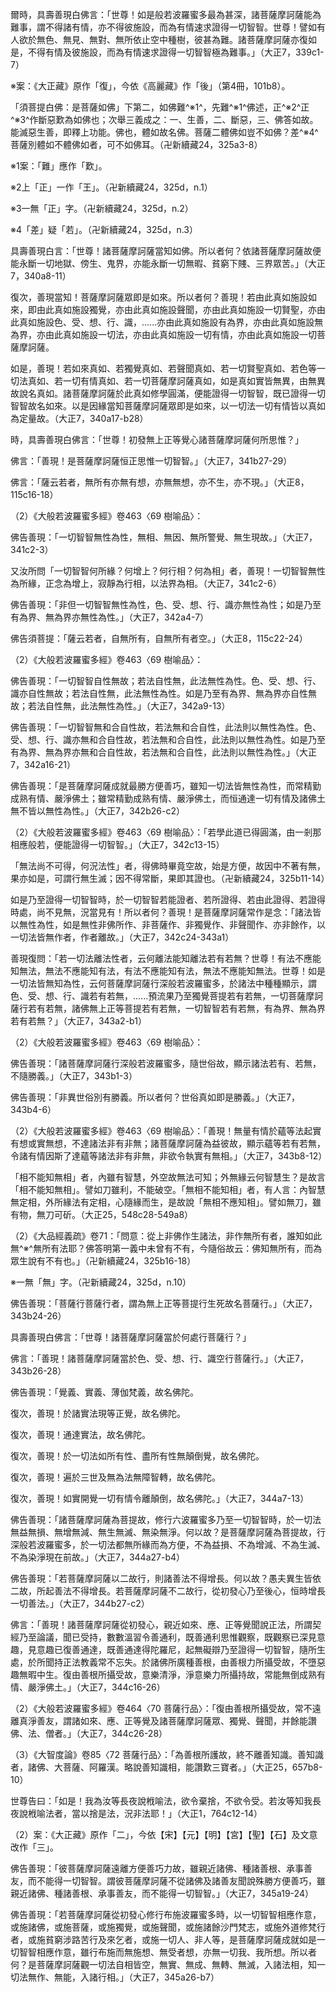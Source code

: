 [^1]: （大智度論釋道樹品第七十一卷八十五）十六字＝（大智度論卷八十五釋道樹品第七十一訖第七十三品）二十二字【宋】【元】，＝（大智度論卷八十五釋道樹品第七十一）十六字【明】，＝（大智度論第八十五釋第七十一品訖第七十三品道樹品）二十三字【宮】，＝（大智度經論卷八十五釋第七十品訖第七十二品）二十字【聖】，＝（摩訶般若波羅蜜品第七十道樹品八十五）十七字【石】。（大正25，651d，n.16）

[^2]: 〔【經】〕－【宋】【宮】【聖】。（大正25，651d，n.17）

[^3]: 《大品經義疏》卷10：「此品明方便起心，無所依著，希有可歎。」（卍新續藏24，324b20-21）

[^4]: 《大般若波羅蜜多經》卷463〈69 樹喻品〉：

爾時，具壽善現白佛言：「世尊！如是般若波羅蜜多最為甚深，諸菩薩摩訶薩能為難事，謂不得諸有情，亦不得彼施設，而為有情速求證得一切智智。世尊！譬如有人欲於無色、無見、無對、無所依止空中種樹，彼甚為難。諸菩薩摩訶薩亦復如是，不得有情及彼施設，而為有情速求證得一切智智極為難事。」（大正7，339c1-7）

[^5]: 《大般若波羅蜜多經》卷463〈69
樹喻品〉：「譬如有人良田種樹，是人雖復不識此樹根、莖、枝葉、花、果受者，而種樹已，隨時溉灌勤加守護，此樹後^※^時漸得生長，根莖、枝葉、花果茂盛，眾人受用愈疾獲安。諸菩薩摩訶薩亦復如是，雖不見有果報有情，而為有情速求證得一切智智，漸次修行布施、淨戒、安忍、精進、靜慮、般若波羅蜜多及餘無量菩提分法，既圓滿已，便能證得一切智智，令諸有情受用果報，枝葉華果各得饒益。」（大正7，339c14-23）

※案：《大正藏》原作「復」，今依《高麗藏》作「後」（第4冊，101b8）。

[^6]: 華＝葉【聖】。（大正25，651d，n.18）

[^7]: 〔是〕－【宮】。（大正25，651d，n.21）

[^8]: 〔令〕－【宋】【宮】【聖】。（大正25，652d，n.1）

[^9]: 《大品經義疏》卷71：

「須菩提白佛：是菩薩如佛」下第二，如佛難^※1^，先難^※1^佛述，正^※2^正^※3^作斷惡歎為如佛也；次舉三義成之：一、生善，二、斷惡，三、佛答如故。能滅惡生善，即釋上功能。佛也，體如故名佛。菩薩二體佛如豈不如佛？差^※4^菩薩別體如不體佛如者，可不如佛耳。（卍新續藏24，325a3-8）

※1案：「難」應作「歎」。

※2上「正」一作「王」。（卍新續藏24，325d，n.1）

※3一無「正」字。（卍新續藏24，325d，n.2）

※4「差」疑「若」。（卍新續藏24，325d，n.3）

[^10]: 《大般若波羅蜜多經》卷463〈69 樹喻品〉：

具壽善現白言：「世尊！諸菩薩摩訶薩當知如佛。所以者何？依諸菩薩摩訶薩故便能永斷一切地獄、傍生、鬼界，亦能永斷一切無暇、貧窮下賤、三界眾苦。」（大正7，340a8-11）

[^11]: 諸＝識【宮】。（大正25，652d，n.3）

[^12]: 《大般若波羅蜜多經》卷463〈69 樹喻品〉：

復次，善現當知！菩薩摩訶薩眾即是如來。所以者何？善現！若由此真如施設如來，即由此真如施設獨覺，亦由此真如施設聲聞，亦由此真如施設一切賢聖，亦由此真如施設色、受、想、行、識，......亦由此真如施設有為界，亦由此真如施設無為界，亦由此真如施設一切法，亦由此真如施設一切有情，亦由此真如施設一切菩薩摩訶薩。

如是，善現！若如來真如、若獨覺真如、若聲聞真如、若一切賢聖真如、若色等一切法真如、若一切有情真如、若一切菩薩摩訶薩真如，如是真如實皆無異，由無異故說名真如。諸菩薩摩訶薩於此真如修學圓滿，便能證得一切智智，既已證得一切智智故名如來。以是因緣當知菩薩摩訶薩眾即是如來，以一切法一切有情皆以真如為定量故。（大正7，340a17-b28）

[^13]: 《大品經義疏》卷71：「既體如故如佛，豈不學如耶？此中，明體如故具自行，知眾生根體如化。」（卍新續藏24，325a8-9）

[^14]: 住＝於【元】【明】【石】。（大正25，652d，n.4）

[^15]: 知＝如【聖】【石】。（大正25，652d，n.5）

[^16]: 《大般若波羅蜜多經》卷463〈69
樹喻品〉：「若於一切法真如得自在，則得一切有情根勝劣智。」（大正7，340c2-4）

[^17]: 知＝智【聖】。（大正25，652d，n.6）

[^18]: 〔知一......已〕九字－【宋】【元】【明】【宮】。（大正25，652d，n.7）

[^19]: 〔得〕－【宋】【元】【明】【宮】【聖】。（大正25，652d，n.8）

[^20]: 《大般若波羅蜜多經》卷463〈69
樹喻品〉：「如是，善現！諸菩薩摩訶薩應學甚深般若波羅蜜多，若學甚深般若波羅蜜多則能學一切法真如，若學一切法真如則於一切法真如得自在，若於一切法真如得自在則得一切有情根勝劣智，若得一切有情根勝劣智則能具知一切有情勝解差別，若能具知一切有情勝解差別則知一切有情自業受果，若知一切有情自業受果則願智圓滿，若願智圓滿則能淨修三世妙智，若能淨修三世妙智則能圓滿一切智智，若能圓滿一切智智則能無倒行菩薩行，若能無倒行菩薩行則能常以財施、法施饒益有情，若能常以財施、法施饒益有情則能如實成熟有情，若能如實成熟有情則能如實嚴淨佛土，若能如實嚴淨佛土則能證得一切智智，若能證得一切智智則能如實轉妙法輪，若能如實轉妙法輪則能安立有情於三乘道，若能安立有情於三乘道則能令有情入無餘依般涅槃界。」（大正7，340b28-c17）

[^21]: 《大般若波羅蜜多經》卷463〈69
樹喻品〉：「如是，善現！諸菩薩摩訶薩見如是等自利利他無量功德，欲令所發大菩提心堅固不退，應勤精進修行般若波羅蜜多方便善巧。」（大正7，340c17-20）

[^22]: 應當＝當應【宋】【宮】【聖】。（大正25，652d，n.10）

[^23]: （為）＋作【元】【明】【石】。（大正25，652d，n.11）

[^24]: 〔是〕－【聖】【石】。（大正25，652d，n.12）

[^25]: 〔深〕－【宋】【元】【明】【宮】。（大正25，652d，n.13）

[^26]: 千＝干【宮】。（大正25，652d，n.14）

[^27]: 如＋（是）【石】。（大正25，652d，n.15）

[^28]: 巨億：數以億計。極言其多。（《漢語大詞典》（一），p.955）

[^29]: 〔中〕－【宮】。（大正25，652d，n.16）

[^30]: 關於「三乘共十地」的內容，詳見《大智度論》卷75〈57
燈炷品〉（大正25，585c28-586a17）。

[^31]: 《大般若波羅蜜多經》卷463〈69
樹喻品〉：「復次，善現！假使充滿三千大千世界一切有情皆入菩薩正性離生，是諸菩薩摩訶薩眾所獲福聚，於行菩提向一菩薩摩訶薩所獲福聚，百分不及一，千分不及一，如是乃至百千俱胝那庾多分亦不及一。」（大正7，341b17-22）

[^32]: 《大般若波羅蜜多經》卷463〈69
樹喻品〉：「復次，善現！假使充滿三千大千世界一切有情皆行菩提向，是諸菩薩摩訶薩眾所獲福聚，於一如來、應、正等覺所成福聚，百分不及一，千分不及一，如是乃至百千俱胝那庾多分亦不及一。」（大正7，341b22-26）

[^33]: 《大般若波羅蜜多經》卷463〈69 樹喻品〉：

時，具壽善現白佛言：「世尊！初發無上正等覺心諸菩薩摩訶薩何所思惟？」

佛言：「善現！是菩薩摩訶薩恒正思惟一切智智。」（大正7，341b27-29）

[^34]: 〔無想〕－【宋】【元】【明】【宮】。（大正25，652d，n.17）

[^35]: （1）《放光般若經》卷16〈71 種樹品〉：

佛言：「薩云若者，無所有亦無有想，亦無無想，亦不生，亦不現。」（大正8，115c16-18）

（2）《大般若波羅蜜多經》卷463〈69 樹喻品〉：

佛告善現：「一切智智無性為性，無相、無因、無所警覺、無生現故。」（大正7，341c2-3）

[^36]: 《大般若波羅蜜多經》卷463〈69 樹喻品〉：

又汝所問「一切智智何所緣？何增上？何行相？何為相」者，善現！一切智智無性為所緣，正念為增上，寂靜為行相，以法界為相。（大正7，341c2-6）

[^37]: 但＝俱【聖】。（大正25，652d，n.18）

[^38]: 《大般若波羅蜜多經》卷463〈69 樹喻品〉：

佛告善現：「非但一切智智無性為性，色、受、想、行、識亦無性為性；如是乃至有為界、無為界亦無性為性。」（大正7，342a4-7）

[^39]: 〔相〕－【宮】【聖】。（大正25，652d，n.19）

[^40]: 為＋（相）【宋】【元】【明】。（大正25，652d，n.20）

[^41]: （1）《放光般若經》卷16〈71 種樹品〉：

佛告須菩提：「薩云若者，自無所有，自無所有者空。」（大正8，115c22-24）

（2）《大般若波羅蜜多經》卷463〈69 樹喻品〉：

佛告善現：「一切智智自性無故；若法自性無，此法無性為性。色、受、想、行、識亦自性無故；若法自性無，此法無性為性。如是乃至有為界、無為界亦自性無故；若法自性無，此法無性為性。」（大正7，342a9-13）

[^42]: 〔故〕－【宋】【元】【明】【宮】。（大正25，652d，n.21）

[^43]: 《大般若波羅蜜多經》卷463〈69 樹喻品〉：

佛告善現：「一切智智無和合自性故，若法無和合自性，此法則以無性為性。色、受、想、行、識亦無和合自性故，若法無和合自性，此法則以無性為性。如是乃至有為界、無為界亦無和合自性故，若法無和合自性，此法則以無性為性。」（大正7，342a16-21）

[^44]: 〔自〕－【宋】【元】【明】【宮】【聖】。（大正25，652d，n.22）

[^45]: 世界＝國土【石】下同。（大正25，653d，n.1）

[^46]: 〔羅〕－【宋】【元】【明】【宮】。（大正25，653d，n.2）

[^47]: 定＝空【聖】。（大正25，653d，n.3）

[^48]: 《大般若波羅蜜多經》卷463〈69 樹喻品〉：

佛告善現：「是菩薩摩訶薩成就最勝方便善巧，雖知一切法皆無性為性，而常精勤成熟有情、嚴淨佛土；雖常精勤成熟有情、嚴淨佛土，而恒通達一切有情及諸佛土無不皆以無性為性。」（大正7，342b26-c2）

[^49]: 是＋（為）【石】。（大正25，653d，n.4）

[^50]: 〔行〕－【宮】。（大正25，653d，n.5）

[^51]: 薩＋（等）【聖】。（大正25，653d，n.6）

[^52]: 足＋（是）【宋】【元】【明】【宮】。（大正25，653d，n.7）

[^53]: 〔具足......緣〕六字－【宋】【元】【明】【宮】。（大正25，653d，n.8）

[^54]: （1）《放光般若經》卷16〈71
種樹品〉：「一時一意，以智慧一時合應，便逮薩云若。」（大正8，116a9-10）

（2）《大般若波羅蜜多經》卷463〈69
樹喻品〉：「若學此道已得圓滿，由一剎那相應般若，便能證得一切智智。」（大正7，342c13-15）

[^55]: 《大般若波羅蜜多經》卷463〈69
樹喻品〉：「復以無障清淨佛眼，遍觀十方三世等法尚不得無，況當得有！」（大正7，342c16-17）

[^56]: 《大般若波羅蜜多經》卷463〈69
樹喻品〉：「如是，善現！諸菩薩摩訶薩應行般若波羅蜜多，信解一切法皆無性為性。善現！是名菩薩摩訶薩成就最勝方便善巧，謂行般若波羅蜜多觀一切法，尚不得無，況當得有！」（大正7，342，c17-21）

[^57]: 〔是〕－【石】。（大正25，653d，n.9）

[^58]: 可得＝知【宋】【元】【明】【宮】【聖】。（大正25，653d，n.10）

[^59]: 《大般若波羅蜜多經》卷463〈69
樹喻品〉：「善現！是菩薩摩訶薩修行布施波羅蜜多時，於此布施施者、受者、施物、施果及菩提心尚不見無，況當見有！」（大正7，342c21-24）

[^60]: 〔況〕－【石】。（大正25，653d，n.11）

[^61]: 《大品經義疏》卷71：

「無法尚不可得，何況法性」者，得佛時畢竟空故，始是方便，故因中不著有無，果亦如是，可謂行無生滅；因不得常斷，果即其證也。（卍新續藏24，325b11-14）

[^62]: 佛＋（所）【石】。（大正25，653d，n.12）

[^63]: 《大般若波羅蜜多經》卷463〈69 樹喻品〉：

如是乃至證得一切智智時，於一切智智若能證者、若所證得、若由此證得、若證得時處，尚不見無，況當見有！所以者何？善現！是菩薩摩訶薩常作是念：「諸法皆以無性為性，如是無性非佛所作、非菩薩作、非獨覺作、非聲聞作、亦非餘作，以一切法皆無作者，作者離故。」（大正7，342c24-343a1）

[^64]: 《大般若波羅蜜多經》卷463〈69 樹喻品〉：

善現復問：「若一切法離法性者，云何離法能知離法若有若無？世尊！有法不應能知無法，無法不應能知有法，有法不應能知有法，無法不應能知無法。世尊！如是一切法皆無知為性，云何菩薩摩訶薩行深般若波羅蜜多，於諸法中種種顯示，謂色、受、想、行、識若有若無，......預流果乃至獨覺菩提若有若無，一切菩薩摩訶薩行若有若無，諸佛無上正等菩提若有若無，一切智智若有若無，有為界、無為界若有若無？」（大正7，343a2-b1）

[^65]: （1）《放光般若經》卷16〈71
種樹品〉：「菩薩以世事習故現有所有、現無所有，非第一最要義。」（大正8，116a26-28）

（2）《大般若波羅蜜多經》卷463〈69 樹喻品〉：

佛告善現：「諸菩薩摩訶薩行深般若波羅蜜多，隨世俗故，顯示諸法若有、若無，不隨勝義。」（大正7，343b1-3）

[^66]: 《大般若波羅蜜多經》卷463〈69 樹喻品〉：

佛告善現：「非異世俗別有勝義。所以者何？世俗真如即是勝義。」（大正7，343b4-6）

[^67]: 〔以〕－【宋】【元】【明】【宮】。（大正25，653d，n.13）

[^68]: 《大般若波羅蜜多經》卷463〈69
樹喻品〉：「諸有情類顛倒妄執，於此真如不知不見；諸菩薩摩訶薩為益彼故，隨世俗相顯示諸法若有若無，非隨勝義。」（大正7，343b6-8）

[^69]: （1）《放光般若經》卷16〈71
種樹品〉：「又須菩提！眾生於五陰有相，不知無所有，以是故作是分別說法，欲使眾生知無所有。」（大正8，116b2-3）

（2）《大般若波羅蜜多經》卷463〈69
樹喻品〉：「善現！無量有情於蘊等法起實有想或實無想，不達諸法非有非無；諸菩薩摩訶薩為益彼故，顯示蘊等若有若無，令諸有情因斯了達蘊等諸法非有非無，非欲令執實有無相。」（大正7，343b8-12）

[^70]: 〔【論】〕－【宋】【宮】【聖】。（大正25，653d，n.14）

[^71]: 故＋（如）【石】。（大正25，653d，n.15）

[^72]: 〔香〕－【宮】。（大正25，653d，n.16）

[^73]: 〔若〕－【宋】【元】【明】【宮】。（大正25，653d，n.17）

[^74]: 〔波羅蜜〕－【宋】【元】【明】【宮】。（大正25，653d，n.18）

[^75]: 〔能善......根〕六字－【宋】【元】【明】【宮】。（大正25，653d，n.19）

[^76]: 緣＋（惡）【聖】。（大正25，653d，n.20）

[^77]: 鈍＋（故）【石】。（大正25，654d，n.1）

[^78]: 心＝意【聖】。（大正25，654d，n.2）

[^79]: 應＝能【宋】【元】【明】【宮】。（大正25，654d，n.3）

[^80]: 〔故〕－【宋】【元】【明】【宮】【聖】。（大正25，654d，n.4）

[^81]: 智慧＝知【石】。（大正25，654d，n.5）

[^82]: 〔緣〕－【宮】。（大正25，654d，n.6）

[^83]: 貫＝寶【元】【明】。（大正25，654d，n.7）

[^84]: 《一切經音義》卷99：「珠琲（陪每反。顧野王云：琲謂貫珠之名也。百珠為貫，五貫為琲。或作𤦅也）。」（大正54，925b2）

[^85]: 〔法〕－【宋】【元】【明】【宮】【聖】【石】。（大正25，654d，n.8）

[^86]: 〔可〕－【宋】【元】【明】【宮】。（大正25，654d，n.9）

[^87]: 及＝乃【石】。（大正25，654d，n.10）

[^88]: 〔能〕－【宋】【元】【明】【宮】【聖】。（大正25，654d，n.11）

[^89]: （1）《大智度論》卷70〈49問相品〉：

「相不能知無相」者，內雖有智慧，外空故無法可知；外無緣云何智慧生？是故言「相不能知無相」。譬如刀雖利，不能破空。「無相不能知相」者，有人言：內智慧無定相，外所緣法有定相，心隨緣而生，是故說「無相不應知相」。譬如無刀，雖有物，無刀可斫。（大正25，548c28-549a8）

（2）《大品經義疏》卷71：「問意：從上非佛作生諸法，非作無所有者，誰知如此無^※^無所有法耶？佛答明第一義中未曾有不有，今隨俗故云：佛知無所有，而為眾生說有不有也。」（卍新續藏24，325b16-18）

※一無「無」字。（卍新續藏24，325d，n.10）

[^90]: 〔有〕－【宮】。（大正25，654d，n.12）

[^91]: 〔佛〕－【宋】【元】【明】【宮】。（大正25，654d，n.13）

[^92]: 〔於〕－【宋】【元】【明】【宮】。（大正25，654d，n.14）

[^93]: 陰＝眾【石】。（大正25，654d，n.15）

[^94]: 《大正藏》原作「欲」，今依《高麗藏》作「俗」（第14冊，1229a1）。

[^95]: 蜜＋（釋第七十品竟）【石】。（大正25，654d，n.16）

[^96]: （大智......二）十三字＝（釋菩薩行品第七十二）九字【宋】【元】【明】，（大智度論釋第七十二品道行品）十三字【宮】，（釋第七十一品）六字【聖】，（摩訶般若波羅蜜品第七十一菩薩行品）十六字【石】。（大正25，654d，n.17）

[^97]: 《大般若波羅蜜多經》卷464〈70 菩薩行品〉：

佛告善現：「菩薩行菩薩行者，謂為無上正等菩提行生死故名菩薩行。」（大正7，343b24-26）

[^98]: 行＋（是菩薩行）【元】【明】。（大正25，654d，n.19）

[^99]: 《大般若波羅蜜多經》卷464〈70 菩薩行品〉：

具壽善現白佛言：「世尊！諸菩薩摩訶薩當於何處行菩薩行？」

佛言：「善現！諸菩薩摩訶薩當於色、受、想、行、識空行菩薩行。」（大正7，343b26-28）

[^100]: 〔大空行〕－【宋】【元】【明】【宮】。（大正25，655d，n.1）

[^101]: 空＋（性空）【石】。（大正25，655d，n.2）

[^102]: 〔性空〕－【石】。（大正25，655d，n.3）

[^103]: 案：此處缺「不可得空」。

[^104]: 二＋（禪）【石】。（大正25，655d，n.4）

[^105]: 三＋（禪）【石】。（大正25，655d，n.5）

[^106]: 相＋（三昧）【石】。（大正25，655d，n.6）

[^107]: 行＋（諸）【石】。（大正25，655d，n.7）

[^108]: 《大般若波羅蜜多經》卷464〈70
菩薩行品〉：「當依引發文字陀羅尼行菩薩行，當依悟入文字陀羅尼行菩薩行，當依悟入無文字陀羅尼行菩薩行，當依引發無礙辯才行菩薩行。」（大正7，343c25-28）

[^109]: 行＋（是為菩薩行）【元】【明】。（大正25，655d，n.8）

[^110]: 《大般若波羅蜜多經》卷464〈70
菩薩行品〉：「當依有為界行菩薩行，當依無為界行菩薩行。善現！諸菩薩摩訶薩如是修行菩薩行時，如佛無上正等菩提，於諸法中不作二相。善現！若菩薩摩訶薩如是行般若波羅蜜多時，名為無上正等菩提修菩薩行。」（大正7，343c28-344a4）

[^111]: 〔世尊〕－【聖】。（大正25，655d，n.9）

[^112]: 《大般若波羅蜜多經》卷464〈70 菩薩行品〉：

佛告善現：「覺義、實義、薄伽梵義，故名佛陀。

復次，善現！於諸實法現等正覺，故名佛陀。

復次，善現！通達實法，故名佛陀。

復次，善現！於一切法如所有性、盡所有性無顛倒覺，故名佛陀。

復次，善現！遍於三世及無為法無障智轉，故名佛陀。

復次，善現！如實開覺一切有情令離顛倒，故名佛陀。」（大正7，344a7-13）

[^113]: 〔如義〕－【聖】。（大正25，655d，n.10）

[^114]: 〔義〕－【宋】【宮】。（大正25，655d，n.11）

[^115]: 《大般若波羅蜜多經》卷464〈70
菩薩行品〉：「復次，善現！假立名相施設言說，能真實覺最上勝妙，故名菩提。」（大正7，344a17-18）

[^116]: 《大般若波羅蜜多經》卷464〈70
菩薩行品〉：「復次，善現！不可壞義是菩提義，無分別義是菩提義。」（大正7，344a18-19）

[^117]: 提＋（是）【宋】【元】【明】【宮】。（大正25，655d，n.12）

[^118]: 《大般若波羅蜜多經》卷464〈70
菩薩行品〉：「復次，善現！諸佛所有真淨遍覺，故名菩提。」（大正7，344a21-22）

[^119]: 〔為〕－【宋】【元】【明】【宮】。（大正25，655d，n.13）

[^120]: 《大般若波羅蜜多經》卷464〈70
菩薩行品〉：「復次，善現！諸佛由此於一切法、一切種相現等正覺，故名菩提。」（大正7，344a22-23）

[^121]: 三事：供養諸佛、種善根、親近善知識。

[^122]: 〔是〕－【石】。（大正25，655d，n.14）

[^123]: 薩＋（為菩提）【聖】【石】。（大正25，655d，n.15）

[^124]: 淨垢＝垢淨【宋】【元】【明】【宮】【石】。（大正25，655d，n.16）

[^125]: 《大般若波羅蜜多經》卷464〈70 菩薩行品〉：

佛告善現：「諸菩薩摩訶薩為菩提故，修行六波羅蜜多乃至一切智智時，於一切法無益無損、無增無減、無生無滅、無染無淨。何以故？是菩薩摩訶薩為菩提故，行深般若波羅蜜多，於一切法都無所緣而為方便，不為益損、不為增減、不為生滅、不為染淨現在前故。」（大正7，344a27-b4）

[^126]: 〔白佛〕－【宋】【宮】【聖】。（大正25，655d，n.17）

[^127]: 空＋（外空）【石】。（大正25，655d，n.18）

[^128]: 〔故〕－【宋】【元】【明】【宮】。（大正25，655d，n.19）

[^129]: 後＝從【聖】。（大正25，655d，n.20）

[^130]: 夫＋（人）【石】。（大正25，655d，n.21）

[^131]: 《大般若波羅蜜多經》卷464〈70 菩薩行品〉：

佛告善現：「若菩薩摩訶薩以二故行，則諸善法不得增長。何以故？愚夫異生皆依二故，所起善法不得增長。若菩薩摩訶薩不二故行，從初發心乃至後心，恒時增長一切善法。」（大正7，344b27-c2）

[^132]: 令＝命【石】。（大正25，655d，n.22）

[^133]: 《大般若波羅蜜多經》卷464〈70
菩薩行品〉：「是故，善現！諸菩薩摩訶薩善根堅固，世間天、人、阿素洛等不能毀壞令墮聲聞、獨覺等地。」（大正7，344c2-4）

[^134]: 《大般若波羅蜜多經》卷464〈70
菩薩行品〉：「世間種種惡不善法不能制伏，令於行六波羅蜜多乃至一切智智時，所有善法不得增長。」（大正7，344c4-6）

[^135]: 三事：供養諸佛，具足善根，得真知識。

[^136]: 〔摩訶薩〕－【宋】【元】【明】【宮】【聖】。（大正25，655d，n.23）

[^137]: 〔不〕－【聖】。（大正25，655d，n.24）

[^138]: 〔是法〕－【宋】【元】【明】【宮】。（大正25，655d，n.25）

[^139]: 〔心〕－【石】＊。（大正25，655d，n.26）

[^140]: 淨＋（心）【石】＊。（大正25，655d，n.27）

[^141]: 《大般若波羅蜜多經》卷464〈70 菩薩行品〉：

佛言：「善現！諸菩薩摩訶薩從初發心，親近如來、應、正等覺聞說正法，所謂契經乃至論議，聞已受持，數數溫習令善通利，既善通利思惟觀察，既觀察已深見意趣，見意趣已復善通達，既善通達得陀羅尼，起無礙辯乃至證得一切智智，隨所生處，於所聞持正法教義常不忘失。於諸佛所廣種善根，由善根力所攝受故，不墮惡趣無暇中生。復由善根所攝受故，意樂清淨，淨意樂力所攝持故，常能無倒成熟有情、嚴淨佛土。」（大正7，344c16-26）

[^142]: （1）《放光般若經》卷16〈72
菩薩行品〉：「以是功德，終不離真知識──終不離諸佛、諸菩薩、諸真人及讚歎佛者。」（大正8，117a1-2）

（2）《大般若波羅蜜多經》卷464〈70
菩薩行品〉：「復由善根所攝受故，常不遠離真淨善友，謂諸如來、應、正等覺及諸菩薩摩訶薩眾、獨覺、聲聞，并餘能讚佛、法、僧者。」（大正7，344c26-28）

（3）《大智度論》卷85〈72
菩薩行品〉：「為善根所護故，終不離善知識。善知識者，諸佛、大菩薩、阿羅漢。略說善知識相，能讚歎三寶者。」（大正25，657b8-10）

[^143]: 《正觀》（6），pp.206-207：《摩訶般若波羅蜜經》卷21〈70
三慧品〉（大正8，376a24-b8）；《放光般若經》卷16〈70
漚惒品〉（大正8，114b20-c2），Pañcaviṃśati （KIMURA,V）, p.127, line
12-27。

[^144]: 燈＝憕【石】。（大正25，656d，n.1）

[^145]: 《正觀》（6），p.207：《大智度論》卷6（大正25，106c11-12）、卷18（大正25，190b2-6）、卷79（大正25，618c5-9）、卷84（大正25，651a4-8）。

[^146]: 言＋（名字異）【石】。（大正25，656d，n.2）

[^147]: 〔名字異〕－【石】。（大正25，656d，n.3）

[^148]: 〔有〕－【聖】。（大正25，656d，n.4）

[^149]: 實＋（際）【宋】【元】【明】【宮】。（大正25，656d，n.5）

[^150]: 〔了〕－【宋】【元】【明】【宮】。（大正25，656d，n.6）

[^151]: 〔為〕－【宋】【元】【明】【宮】【聖】。（大正25，656d，n.7），

[^152]: 《正觀》（6），p.207：《大智度論》卷27（大正25，258c27-259b5，260b1-6）、卷84（大正25，649b16-27）。

[^153]: 三無學人：指上所說「阿羅漢、辟支佛、佛」三者。

[^154]: 名＋（為）【石】。（大正25，656d，n.8）

[^155]: 二無學人：阿羅漢、辟支佛。

[^156]: 〔故〕－【宮】。（大正25，656d，n.9）

[^157]: 〔轉〕－【宮】。（大正25，656d，n.10）

[^158]: 三事：供養諸佛、種善根、親近善知識。

[^159]: 若＋（是）【宋】【元】【明】【宮】。（大正25，656d，n.11）

[^160]: 人＝夫【聖】【石】。（大正25，656d，n.12）

[^161]: 意＝不【宮】。（大正25，656d，n.13）

[^162]: 《中阿含經》卷54（200經）《[阿](file:///C:\Documents%20and%20Settings\Ru%20Yo\Local%20Settings\Temp\cbrtmp_sutra_&T=25&B=T&V=01&S=0026&J=54&P=&166815.htm#0_2#0_2)梨吒經》：

世尊告曰：「如是！我為汝等長夜說栰喻法，欲令棄捨，不欲令受。若汝等知我長夜說栰喻法者，當以捨是法，況非法耶！」（大正1，764c12-14）

[^163]: 渡＝度【聖】【石】＊。（大正25，657d，n.1）

[^164]: 佛＝能【宮】。（大正25，657d，n.2）

[^165]: 〔故〕－【石】。（大正25，657d，n.3）

[^166]: 供養佛大。（印順法師，《大智度論筆記》［H001］p.391）

[^167]: 喜：6.容易。《百喻經‧婆羅門殺子喻》："人命難知，計算喜錯。"（《漢語大詞典》（三），
p.401）

[^168]: 讀誦＝誦讀【宋】【元】【明】【宮】。（大正25，657d，n.6）

[^169]: 〔故〕－【聖】【石】。（大正25，657d，n.7）

[^170]: 〔教化眾生〕－【石】。（大正25，657d，n.8）

[^171]: 世界＝國土【石】下同。（大正25，657d，n.9）

[^172]: 詰＝鞊【宋】【元】【明】【宮】。（大正25，657d，n.10）

[^173]: 參見釋惠敏，〈「心淨則佛土淨」之考察〉，《中華佛學學報》第10期，新北市：中華佛學研究所，1997年7月，pp.25-44。

[^174]: 除差＝除愈【宋】【元】【明】【石】，＝著【聖】，＝差【宮】。（大正25，657d，n.11）

[^175]: （1）二＝三【宋】【元】【明】【宮】【聖】【石】。（大正25，657d，n.12）

（2）案：《大正藏》原作「二」，今依【宋】【元】【明】【宮】【聖】【石】及文意改作「三」。

[^176]: 種＝眾【宋】【元】。（大正25，657d，n.15）

[^177]: （大智度......三）十三字＝（大智度論釋第七十三品三善根品）十四字【宮】，（釋第七十二品）六字【聖】，（摩訶般若波羅蜜品第七十二善根方便品八十六）二十字【石】。（大正25，657d，n.14）

[^178]: 《大般若波羅蜜多經》卷464〈71 親近品〉：

佛告善現：「彼菩薩摩訶薩遠離方便善巧力故，雖親近諸佛、種諸善根、承事善友，而不能得一切智智。謂彼菩薩摩訶薩不從諸佛及諸善友聞說殊勝方便善巧，雖親近諸佛、種諸善根、承事善友，而不能得一切智智。」（大正7，345a19-24）

[^179]: 《大般若波羅蜜多經》卷464〈71 親近品〉：

佛告善現：「若菩薩摩訶薩從初發心修行布施波羅蜜多時，以一切智智相應作意，或施諸佛，或施菩薩，或施獨覺，或施聲聞，或施諸餘沙門梵志，或施外道修梵行者，或施貧窮涉路苦行及來乞者，或施一切人、非人等，是菩薩摩訶薩成就如是一切智智相應作意，雖行布施而無施想、無受者想，亦無一切我、我所想。所以者何？是菩薩摩訶薩觀一切法自相皆空，無實、無成、無轉、無滅，入諸法相，知一切法無作、無能，入諸行相。」（大正7，345a26-b7）

[^180]: 《大般若波羅蜜多經》卷464〈71
親近品〉：「是菩薩摩訶薩成就如是方便善巧，恒時增長覺分善根，由此善根常增長故，能行布施波羅蜜多，成熟有情、嚴淨佛土。」（大正7，345b7-10）

[^181]: 《大般若波羅蜜多經》卷464〈71
親近品〉：「雖行布施而不希求施所得果，謂不迴向可愛境界及勝生處，唯為救護無救護者，及欲解脫未解脫者，修行布施波羅蜜多。」（大正7，345b10-13）

[^182]: 怒＝恚【石】。（大正25，657d，n.18）

[^183]: 〔縛〕－【宮】。（大正25，657d，n.19）

[^184]: 〔無定......法〕十六字－【聖】。（大正25，657d，n.20）

[^185]: 作＝空【聖】。（大正25，657d，n.21）

[^186]: 〔相〕－【宋】【宮】。（大正25，657d，n.22）

[^187]: 須＝斯【明】。（大正25，657d，n.23）

[^188]: 〔而〕－【宋】【元】【明】【宮】。（大正25，657d，n.24）

[^189]: 《大般若波羅蜜多經》卷464〈71
親近品〉：「復次，善現！若菩薩摩訶薩從初發心修行般若波羅蜜多時，以一切智智相應作意，修學一切菩提分法，成就如是方便善巧，雖行見修所斷法道，而不取預流、一來、不還、阿羅漢果、獨覺菩提。所以者何？是菩薩摩訶薩觀一切法自相皆空，無實、無成、無轉、無滅，入諸法相，知一切法無作、無能，入諸行相。是菩薩摩訶薩成就最勝方便善巧，恒時增長覺分善根；由此善根常增長故，能行一切菩提分法，超諸聲聞、獨覺等地，趣入菩薩正性離生，是名菩薩無生法忍；由此忍故，常能自在成熟有情、嚴淨佛土。」（大正7，346b9-20）

[^190]: 〔入〕－【宋】【元】【明】【宮】。（大正25，657d，n.25）

[^191]: 《大般若波羅蜜多經》卷464〈71
親近品〉：「復次，善現！若菩薩摩訶薩從初發心修行般若波羅蜜多時，以一切智智相應作意，入四靜慮、四無量、四無色定。是菩薩摩訶薩雖於靜慮、無量、無色入出自在，而不攝受彼果異熟。所以者何？是菩薩摩訶薩成就最勝方便善巧，觀諸靜慮、無量、無色自相皆空，無實、無成、無轉、無滅，入諸法相，知一切法無作、無能，入諸行相。是菩薩摩訶薩成就如是方便善巧，恒時增長覺分善根；由此善根常增長故，能行靜慮、無量、無色；由行靜慮、無量、無色，便能自在成熟有情、嚴淨佛土。」（大正7，346a27-b9）

[^192]: 〔入〕－【宮】。（大正25，658d，n.1）

[^193]: 《大般若波羅蜜多經》卷464〈71
親近品〉：「復次，善現！若菩薩摩訶薩修行般若波羅蜜多時，以一切智智相應作意，雖得自在順逆入出八解脫、八勝處、九次第定、十遍處等，而能成就方便善巧，不取預流、一來、不還、阿羅漢果、獨覺菩提。所以者何？是菩薩摩訶薩觀一切法自相皆空，無實、無成、無轉、無滅，入諸法相，知一切法無作、無能，入諸行相。是菩薩摩訶薩成就最勝方便善巧，恒時增長覺分善根；由此善根常增長故，便能自在成熟有情、嚴淨佛土，證入菩薩不退轉地得受記忍。」（大正7，346b20-c1）

[^194]: 行＝學【石】。（大正25，658d，n.2）

[^195]: 〔是〕－【宋】【元】【明】【宮】＊。（大正25，657d，n.17-1）

[^196]: 《大般若波羅蜜多經》卷464〈71
親近品〉：「復次，善現！若菩薩摩訶薩修行般若波羅蜜多時，以一切智智相應作意，精進修行如來十力、四無所畏、四無礙解、大慈、大悲、大喜、大捨及十八佛不共法等無量無邊諸佛功德，乃至未具成熟有情、嚴淨佛土，猶未證得一切智智。所以者何？是菩薩摩訶薩觀一切法自相皆空，無實、無成、無轉、無滅，入諸法相，知一切法無作、無能，入諸行相。是菩薩摩訶薩成就最勝方便善巧，恒時增長覺分善根，由此善根常增長故，便能圓滿成熟有情、嚴淨佛土，漸次證得一切智智。善現！如是名為方便善巧，若菩薩摩訶薩成就如是方便善巧，諸有所為定能證得一切智智。如是最勝方便善巧，皆由般若波羅蜜多而得成就。是故，善現！諸菩薩摩訶薩應勤修學甚深般若波羅蜜多，諸有所為勿希果報。若能如是精勤修學甚深般若波羅蜜多，速能證得一切智智。」（大正7，346c1-18）

[^197]: 若＋（為）【石】。（大正25，658d，n.4）

[^198]: 不＋（也）【宋】【元】【明】。（大正25，658d，n.5）

[^199]: 以＝與【宮】。（大正25，658d，n.6）

[^200]: 〔以〕－【聖】。（大正25，658d，n.7）

[^201]: 〔能〕－【宋】【元】【明】【宮】【聖】【石】。（大正25，658d，n.8）

[^202]: 人＝夫【宋】【元】【明】【宮】。（大正25，658d，n.9）

[^203]: 量＝果【石】。（大正25，658d，n.10）

[^204]: （布）＋施【石】。（大正25，658d，n.11）

[^205]: 利＋（益）【石】。（大正25，658d，n.12）